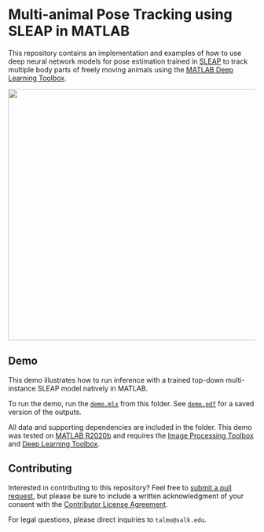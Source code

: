 # Multi-animal Pose Tracking using SLEAP in MATLAB

This repository contains an implementation and examples of how to use deep neural network models for pose estimation trained in [SLEAP](https://sleap.ai) to track multiple body parts of freely moving animals using the [MATLAB Deep Learning Toolbox](https://www.mathworks.com/products/deep-learning.html).

<img src="https://user-images.githubusercontent.com/3187454/106523005-5f7f1200-6495-11eb-87a5-2b93e251e22a.png" width="512">


## Demo

This demo illustrates how to run inference with a trained top-down multi-instance SLEAP model natively in MATLAB.

To run the demo, run the [`demo.mlx`](https://github.com/murthylab/sleap-matlab/tree/main/original_demo/demo.mlx) from this folder. See [`demo.pdf`](https://github.com/murthylab/sleap-matlab/tree/main/original_demo/demo.pdf) for a saved version of the outputs.

All data and supporting dependencies are included in the folder. This demo was tested on [MATLAB R2020b](https://www.mathworks.com/help/releases/R2020b/index.html) and requires the [Image Processing Toolbox](https://www.mathworks.com/help/releases/R2020b/images/index.html) and [Deep Learning Toolbox](https://www.mathworks.com/help/releases/R2020b/deeplearning/index.html).


## Contributing

Interested in contributing to this repository? Feel free to [submit a pull request](https://github.com/murthylab/sleap-matlab/pulls), but please be sure to include a written acknowledgment of your consent with the [Contributor License Agreement](https://github.com/murthylab/sleap-matlab/blob/main/sleap-cla.pdf).

For legal questions, please direct inquiries to `talmo@salk.edu`.
